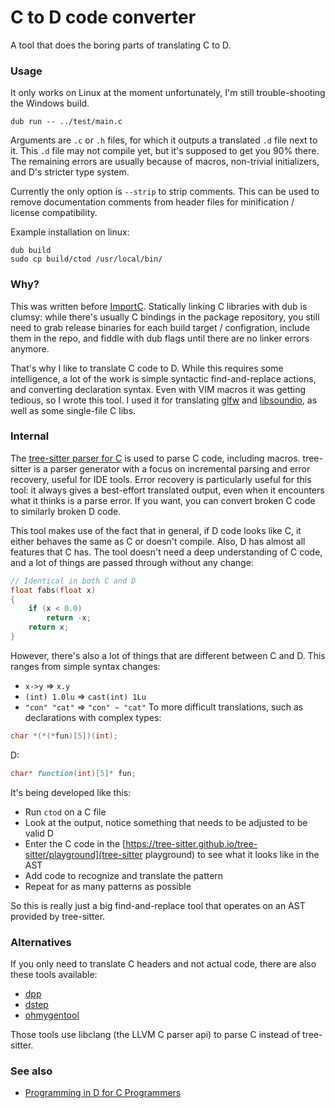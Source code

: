 # C to D code converter

A tool that does the boring parts of translating C to D.

### Usage
It only works on Linux at the moment unfortunately, I'm still trouble-shooting the Windows build.
```console
dub run -- ../test/main.c
```
Arguments are `.c` or `.h` files, for which it outputs a translated `.d` file next to it.
This `.d` file may not compile yet, but it's supposed to get you 90% there.
The remaining errors are usually because of macros, non-trivial initializers, and D's stricter type system.

Currently the only option is `--strip` to strip comments.
This can be used to remove documentation comments from header files for minification / license compatibility.

Example installation on linux:
```console
dub build
sudo cp build/ctod /usr/local/bin/
```

### Why?
This was written before [ImportC](https://dlang.org/spec/importc.html).
Statically linking C libraries with dub is clumsy: while there's usually C bindings in the package repository, you still need to grab release binaries for each build target / configration, include them in the repo, and fiddle with dub flags until there are no linker errors anymore.

That's why I like to translate C code to D.
While this requires some intelligence, a lot of the work is simple syntactic find-and-replace actions, and converting declaration syntax.
Even with VIM macros it was getting tedious, so I wrote this tool.
I used it for translating [glfw](https://github.com/dkorpel/glfw-d) and [libsoundio](https://github.com/dkorpel/libsoundio-d), as well as some single-file C libs.

### Internal
The [tree-sitter parser for C](https://github.com/tree-sitter/tree-sitter-c) is used to parse C code, including macros.
tree-sitter is a parser generator with a focus on incremental parsing and error recovery, useful for IDE tools.
Error recovery is particularly useful for this tool: it always gives a best-effort translated output, even when it encounters what it thinks is a parse error.
If you want, you can convert broken C code to similarly broken D code.

This tool makes use of the fact that in general, if D code looks like C, it either behaves the same as C or doesn't compile.
Also, D has almost all features that C has.
The tool doesn't need a deep understanding of C code, and a lot of things are passed through without any change:

```D
// Identical in both C and D
float fabs(float x)
{
	if (x < 0.0)
		return -x;
	return x;
}
```

However, there's also a lot of things that are different between C and D.
This ranges from simple syntax changes:
- `x->y` => `x.y`
- `(int) 1.0lu` => `cast(int) 1Lu`
- `"con" "cat"` => `"con" ~ "cat"`
To more difficult translations, such as declarations with complex types:
```C
char *(*(*fun)[5])(int);
```
D:
```D
char* function(int)[5]* fun;
```

It's being developed like this:

- Run `ctod` on a C file
- Look at the output, notice something that needs to be adjusted to be valid D
- Enter the C code in the [https://tree-sitter.github.io/tree-sitter/playground](tree-sitter playground) to see what it looks like in the AST
- Add code to recognize and translate the pattern
- Repeat for as many patterns as possible

So this is really just a big find-and-replace tool that operates on an AST provided by tree-sitter.

### Alternatives

If you only need to translate C headers and not actual code, there are also these tools available:

- [dpp](https://code.dlang.org/packages/dpp)
- [dstep](https://code.dlang.org/packages/dstep)
- [ohmygentool](https://github.com/Superbelko/ohmygentool)

Those tools use libclang (the LLVM C parser api) to parse C instead of tree-sitter.

### See also

- [Programming in D for C Programmers](https://dlang.org/articles/ctod.html)
